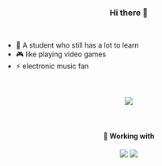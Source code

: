 <div align="center">
    <h3>
        Hi there 👋
    </h3>
    <br>
    <ul align="left">
       <li> 🏫 A student who still has a lot to learn</li>
        <li> 🎮 like playing video games</li>
        <li> ⚡ electronic music fan</li>
    </ul>
    <br><br>
    <img src="https://github-readme-stats.vercel.app/api/top-langs/?username=ZTLPluz&hide=VHDL,HTML,CSS,Starlark&layout=compact">
    <br><br><br>
    <h4>🔨 Working with</h4>
    <img src="https://img.shields.io/badge/vscode-Tools-blue?logo=visual-studio-code&logoColor=blue&style=for-the-badge">
    <img src="https://img.shields.io/badge/JetBrains-Tools-orangered?logo=JetBrains&logoColor=orangered&style=for-the-badge">
</div>



​        


​      









<!--
**ZTLPluz/ZTLPLuz** is a ✨ _special_ ✨ repository because its `README.md` (this file) appears on your GitHub profile.

Here are some ideas to get you started:

- 🔭 I’m currently working on ...
- 🌱 I’m currently learning ...
- 👯 I’m looking to collaborate on ...
- 🤔 I’m looking for help with ...
- 💬 Ask me about ...
- 📫 How to reach me: ...
- 😄 Pronouns: ...
- ⚡ Fun fact: ...
-->
